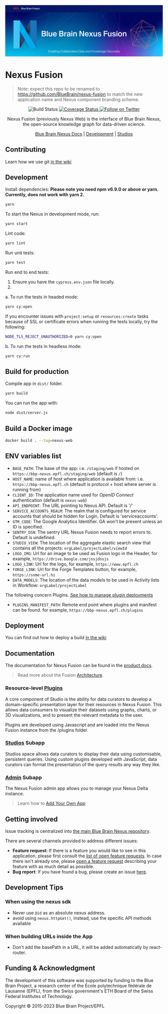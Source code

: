 <img src="docs/assets/Blue-Brain-Nexus-Fusion-Github-banner.jpg"/>

# Nexus Fusion

> Note: expect this repo to be renamed to <https://github.com/BlueBrain/nexus-fusion> to match the new application name and Nexus component branding scheme.

<p align="center">
  <img alt="Build Status" src="https://github.com/BlueBrain/nexus-web/workflows/Review/badge.svg">
  <a href="https://codecov.io/gh/BlueBrain/nexus-web">
    <img src="https://codecov.io/gh/BlueBrain/nexus-web/branch/master/graph/badge.svg" alt="Coverage Status">
  </a>
  <a href="https://twitter.com/intent/follow?screen_name=bluebrainnexus">
    <img alt="Follow on Twitter" src="https://img.shields.io/twitter/follow/bluebrainnexus.svg?style=social&label=Follow">
  </a>
</p>

<p align="center">Nexus Fusion (previously Nexus Web) is the interface of Blue Brain Nexus, the open-source knowledge graph for data-driven science.</p>

<p align="center">
  <a href="https://bluebrainnexus.io/docs/">Blue Brain Nexus Docs</a> |
  <a href="#Development">Development</a> |
  <a href="#studios-feature">Studios</a>
</p>

## Contributing

Learn how we use git [in the wiki](https://github.com/BlueBrain/nexus-web/wiki/Git-Flow)

## Development

Install dependencies:
**Please note you need npm v6.9.0 or above or yarn.**
**Currently, does not work with yarn 2.**

```sh
yarn
```

To start the Nexus in development mode, run:

```sh
yarn start
```

Lint code:

```sh
yarn lint
```

Run unit tests:

```sh
yarn test
```

Run end to end tests:

1. Ensure you have the `cypress.env.json` file locally.
2.

a. To run the tests in headed mode:

```sh
yarn cy:open
```

If you encounter issues with `project:setup` or `resources:create` tasks because of SSL or certificate errors when running the tests locally, try the following:

```sh
NODE_TLS_REJECT_UNAUTHORIZED=0 yarn cy:open
```

b. To run the tests in headless mode:

```sh
yarn cy:run
```

## Build for production

Compile app in `dist/` folder.

```sh
yarn build
```

You can run the app with:

```sh
node dist/server.js
```

## Build a Docker image

```sh
docker build . --tag=nexus-web
```

## ENV variables list

- `BASE_PATH`: The base of the app: i.e. `/staging/web` if hosted on `https://bbp-nexus.epfl.ch/staging/web` (default is `/`)
- `HOST_NAME`: name of host where application is available from: i.e. `https://bbp-nexus.epfl.ch` (default is protocol + host where server is running from)
- `CLIENT_ID`: The application name used for _OpenID Connect_ authentication (default is `nexus-web`)
- `API_ENDPOINT`: The URL pointing to Nexus API. Default is '/'
- `SERVICE_ACCOUNTS_REALM`: The realm that is configured for service accounts that should be hidden for Login. Default is 'serviceaccounts'.
- `GTM_CODE`: The Google Analytics Identifier. GA won't be present unless an ID is specified.
- `SENTRY_DSN`: The sentry URL Nexus Fusion needs to report errors to. Default is undefined.
- `STUDIO_VIEW`: The location of the aggregate elastic search view that contains all the projects: `orgLabel/projectLabel/viewId`
- `LOGO_IMG`: Url for an image to be used as Fusion logo in the Header, for example, `https://drive.boogle.com/jnsjdnsjs`
- `LOGO_LINK`: Url for the logo, for example, `https://www.epfl.ch`
- `FORGE_LINK`: Url for the Forge Templates button, for example, `https://some-url.hi`
- `DATA_MODELS`: The location of the data models to be used in Activity lists in Workflow: `orgLabel/projectLabel`

The following concern Plugins. [See how to manage plugin deployments](./docs/plugins.md)

- `PLUGINS_MANIFEST_PATH`: Remote end point where plugins and manifest can be found. for example, `https://bbp-nexus.epfl.ch/plugins`

## Deployment

You can find out how to deploy a build [in the wiki](https://github.com/BlueBrain/nexus-web/wiki/Deploying-Your-Nexus-Web-Instance)

## Documentation

The documentation for Nexus Fusion can be found in the [product docs](https://bluebrainnexus.io/docs/fusion/index.html).

> Read more about the Fusion [Architecture](https://bluebrainnexus.io/docs/fusion/architecture.html).

### Resource-level [Plugins](https://bluebrainnexus.io/docs/fusion/plugins.html)

A core component of Studio is the ability for data curators to develop a domain-specific presentation layer for their resources in Nexus Fusion. This allows data consumers to visualize their datasets using graphs, charts, or 3D visualizations, and to present the relevant metadata to the user.

Plugins are developed using Javascript and are loaded into the Nexus Fusion instance from the /plugins folder.

### [Studios](https://bluebrainnexus.io/docs/fusion/studio.html) Subapp

Studios space allows data curators to display their data using customisable, persistent queries. Using custom plugins developed with JavaScript, data curators can format the presentation of the query results any way they like.

### [Admin](https://bluebrainnexus.io/docs/fusion/admin.html) Subapp

The Nexus Fusion admin app allows you to manage your Nexus Delta instance.

> Learn how to [Add Your Own App](https://bluebrainnexus.io/docs/fusion/add-your-own-app.html)

## Getting involved

Issue tracking is centralized into [the main Blue Brain Nexus repository](https://github.com/BlueBrain/nexus).

There are several channels provided to address different issues:

- **Feature request**: If there is a feature you would like to see in this application, please first consult the [list of open feature requests](https://github.com/BlueBrain/nexus/issues?q=is%3Aopen+is%3Aissue+label%3Afeature+label%3Afrontend+label%3Anexus-web). In case there isn't already one, please [open a feature request](https://github.com/BlueBrain/nexus/issues/new?labels=feature,frontend,nexus-web) describing your feature with as much detail as possible.
- **Bug report**: If you have found a bug, please create an issue [here](https://github.com/BlueBrain/nexus/issues/new?labels=bug,frontend,nexus-web).

## Development Tips

### When using the nexus sdk

- Never use `@id` as an absolute nexus address.
- avoid using `nexus.httpGet()`, instead, use the specific API methods available

### When building URLs inside the App

- Don't add the basePath in a URL, it will be added automatically by react-router.

## Funding & Acknowledgment

The development of this software was supported by funding to the Blue Brain Project, a research center of the École polytechnique fédérale de Lausanne (EPFL), from the Swiss government's ETH Board of the Swiss Federal Institutes of Technology.

Copyright © 2015-2023 Blue Brain Project/EPFL
